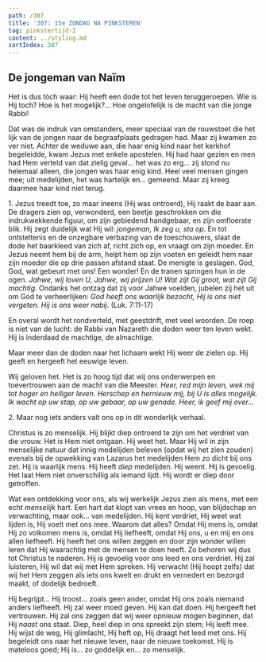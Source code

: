 ```yaml
---
path: /307
title: '307: 15e ZONDAG NA PINKSTEREN'
tag: pinkstertijd-2
content: ../styling.md
sortIndex: 307
---
```


## De jongeman van Naïm

Het is dus tòch waar: Hij heeft een dode tot het leven teruggeroepen. Wie is Hij toch? Hoe is het mogelijk?... Hoe ongelofelijk is de macht van die jonge Rabbi!

Dat was de indruk van omstanders, meer speciaal van de rouwstoet die het lijk van de jongen naar de begraafplaats gedragen had. Maar zij kwamen zo ver niet. Achter de weduwe aan, die haar enig kind naar het kerkhof begeleidde, kwam Jezus met enkele apostelen. Hij had haar gezien en men had Hem verteld van dat zielig geval... het was zo erg... zij stond nu helemaal alleen, die jongen was haar enig kind. Heel veel mensen gingen mee; uit medelijden, het was hartelijk en... gemeend. Maar zij kreeg daarmee haar kind niet terug.

1\. Jezus treedt toe, zo maar ineens (Hij was ontroerd), Hij raakt de baar aan. De dragers zien op, verwonderd, een beetje geschrokken om die indrukwekkende figuur, om zijn gebiedend handgebaar, en zijn omfloerste blik. Hij zegt duidelijk wat Hij wil: _jongeman, Ik zeg u, sta op_. En tot ontsteltenis en de onzegbare verbazing van de toeschouwers, slaat de dode het baarkleed van zich af, richt zich op, en vraagt om zijn moeder. En Jezus neemt hem bij de arm, helpt hem op zijn voeten en geleidt hem naar zijn moeder die op drie passen afstand staat. De menigte is geslagen. God, God, wat gebeurt met ons! Een wonder! En de tranen springen hun in de ogen. _Jahwe, wij loven U, Jahwe, wij prijzen U! Wat zijt Gij groot, wat zijt Gij machtig._ Ondanks het ontzag dat zij voor Jahwe voelden, jubelen zij het uit om God te verheerlijken: _God heeft ons waarlijk bezocht, Hij is ons niet vergeten. Hij is ons weer nabij_. (Luk. 7:11-17)

En overal wordt het rondverteld, met geestdrift, met veel woorden. De roep is niet van de lucht: de Rabbi van Nazareth die doden weer ten leven wekt. Hij is inderdaad de machtige, de almachtige.

Maar meer dan de doden naar het lichaam wekt Hij weer de zielen op. Hij geeft en hergeeft het eeuwige leven.

Wij geloven het. Het is zo hoog tijd dat wij ons onderwerpen en toevertrouwen aan de macht van die Meester. _Heer, red mijn leven, wek mij tot hoger en heiliger leven. Herschep en hernieuw mij, bij U is alles mogelijk. Ik wacht op uw stap, op uw gebaar, op uw genade. Heer, ik geef mij over..._

2\. Maar nog iets anders valt ons op in dit wonderlijk verhaal.

Christus is zo menselijk. Hij blijkt diep ontroerd te zijn om het verdriet van die vrouw. Het is Hem niet ontgaan. Hij weet het. Maar Hij wil in zijn menselijke natuur dat innig medelijden beleven (opdat wij het zien zouden) evenals bij de opwekking van Lazarus het medelijden Hem zo dicht bij ons zet. Hij is waarlijk mens. Hij heeft _diep_ medelijden. Hij weent. Hij is gevoelig. Het laat Hem niet onverschillig als iemand lijdt. Hij wordt er diep door getroffen.

Wat een ontdekking voor ons, als wij werkelijk Jezus zien als mens, met een echt _menselijk_ hart. Een hart dat klopt van vrees en hoop, van blijdschap en verwachting, maar ook... van medelijden. Hij kent verdriet, Hij weet wat lijden is, Hij voelt met ons mee. Waarom dat alles? Omdat Hij mens is, omdat Hij zo volkomen mens is, omdat Hij liefheeft, omdat Hij ons, u en mij en ons allen liefheeft. Hij heeft het ons willen zeggen en door zijn wonder willen leren dat Hij waarachtig met de mensen te doen heeft. Zo behoren wij dus tot Christus te naderen. Hij is gevoelig voor ons leed en ons verdriet. Hij zal luisteren, Hij wil dat wij met Hem spreken. Hij verwacht (Hij hoopt zelfs) dat wij het Hem zeggen als iets ons kwelt en drukt en vernedert en bezorgd maakt, of dodelijk bedroeft.

Hij begrijpt... Hij troost... zoals geen ander, omdat Hij ons zoals niemand anders liefheeft. Hij zal weer moed geven. Hij kan dat doen. Hij hergeeft het vertrouwen. Hij zal ons zeggen dat wij weer opnieuw mogen beginnen, dat Hij _naast_ ons staat. Diep, heel diep in ons spreekt zijn stem; Hij leeft mee. Hij wijst de weg, Hij glimlacht, Hij heft op, Hij draagt het leed met ons. Hij begeleidt ons naar het nieuwe leven, naar de nieuwe toekomst. Hij is mateloos goed; Hij is... zo goddelijk en... zo menselijk.
